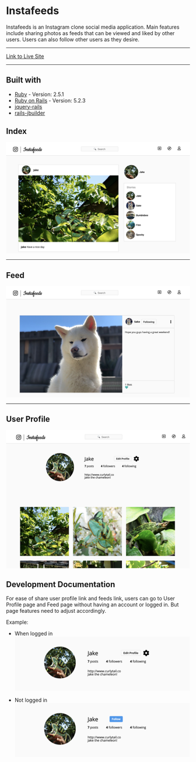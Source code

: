 # Instafeeds

Instafeeds is an Instagram clone social media application. Main features include sharing photos as feeds that can be viewed and liked by other users. Users can also follow other users as they desire.

---

[Link to Live Site](https://instafeeds.herokuapp.com/#/)

---

## Built with

- [Ruby](https://www.ruby-lang.org/en/) - Version: 2.5.1
- [Ruby on Rails](https://rubyonrails.org/) - Version: 5.2.3
- [jquery-rails](https://github.com/rails/jquery-rails)
- [rails-jbuilder](https://github.com/rails/jbuilder)

## Index

![Index](https://github.com/AlbertgitC/instafeeds/blob/master/public/images/Screen%20Shot%202019-10-20%20at%205.02.31%20PM.png?raw=true)

---

## Feed

![Feed](https://github.com/AlbertgitC/instafeeds/blob/master/public/images/Screen%20Shot%202019-10-20%20at%205.03.15%20PM.png?raw=true)

---

## User Profile

![User Profile](https://github.com/AlbertgitC/instafeeds/blob/master/public/images/Screen%20Shot%202019-10-20%20at%205.04.11%20PM.png?raw=true)

## Development Documentation

For ease of share user profile link and feeds link, users can go to User Profile page and Feed page without having an account or logged in. But page features need to adjust accordingly.

Example: 
- When logged in
![User Profile Logged](https://github.com/AlbertgitC/instafeeds/blob/master/public/images/Screen%20Shot%202019-10-20%20at%204.58.37%20PM.png?raw=true)

- Not logged in
![User Profile Not Logged](https://github.com/AlbertgitC/instafeeds/blob/master/public/images/Screen%20Shot%202019-10-20%20at%204.59.52%20PM.png?raw=true)

